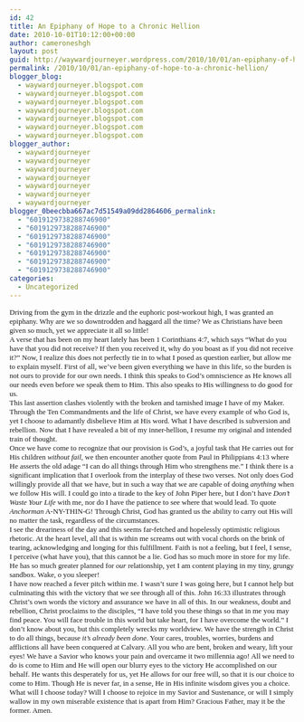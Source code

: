 ```yaml
---
id: 42
title: An Epiphany of Hope to a Chronic Hellion
date: 2010-10-01T10:12:00+00:00
author: cameroneshgh
layout: post
guid: http://waywardjourneyer.wordpress.com/2010/10/01/an-epiphany-of-hope-to-a-chronic-hellion
permalink: /2010/10/01/an-epiphany-of-hope-to-a-chronic-hellion/
blogger_blog:
  - waywardjourneyer.blogspot.com
  - waywardjourneyer.blogspot.com
  - waywardjourneyer.blogspot.com
  - waywardjourneyer.blogspot.com
  - waywardjourneyer.blogspot.com
  - waywardjourneyer.blogspot.com
  - waywardjourneyer.blogspot.com
blogger_author:
  - waywardjourneyer
  - waywardjourneyer
  - waywardjourneyer
  - waywardjourneyer
  - waywardjourneyer
  - waywardjourneyer
  - waywardjourneyer
blogger_0beecbba667ac7d51549a09dd2864606_permalink:
  - "6019129738288746900"
  - "6019129738288746900"
  - "6019129738288746900"
  - "6019129738288746900"
  - "6019129738288746900"
  - "6019129738288746900"
  - "6019129738288746900"
categories:
  - Uncategorized
---
```

<div style="font-family:&quot;">
  <span style="font-size:small;">Driving from the gym in the drizzle and the euphoric post-workout high, I was granted an epiphany. Why are we so downtrodden and haggard all the time? We as Christians have been given so much, yet we appreciate it all so little!</span>
</div>

<div style="font-family:&quot;">
  <span style="font-size:small;">A verse that has been on my heart lately has been 1 Corinthians 4:7, which says &#8220;What do you have that you did not receive? If then you received it, why do you boast as if you did not receive it?&#8221; Now, I realize this does not perfectly tie in to what I posed as question earlier, but allow me to explain myself. First of all, we&#8217;ve been given everything we have in this life, so the burden is not ours to provide for our own needs. I think this speaks to God&#8217;s omniscience as He knows all our needs even before we speak them to Him. This also speaks to His willingness to do good for us.</span>
</div>

<div style="font-family:&quot;">
  <span style="font-size:small;">This last assertion clashes violently with the broken and tarnished image I have of my Maker. Through the Ten Commandments and the life of Christ, we have every example of who God is, yet I choose to adamantly disbelieve Him at His word. What I have described is subversion and rebellion. Now that I have revealed a bit of my inner-hellion, I resume my original and intended train of thought.</span>
</div>

<div style="font-family:&quot;">
  <span style="font-size:small;">Once we have come to recognize that our provision is God&#8217;s, a joyful task that He carries out for His children <i>without fail</i>, we then encounter another quote from Paul in Philippians 4:13 where He asserts the old adage &#8220;I can do all things through Him who strengthens me.&#8221; I think there is a significant implication that I overlook from the interplay of these two verses. Not only does God willingly provide all that we have, but in such a way that we are capable of doing <i>anything</i> when we follow His will. I could go into a tirade to the key of John Piper here, but I don&#8217;t have <i>Don&#8217;t Waste Your Life</i> with me, nor do I have the patience to see where that would lead. To quote <i>Anchorman</i> A-NY-THIN-G! Through Christ, God has granted us the ability to carry out His will no matter the task, regardless of the circumstances.</span>
</div>

<div style="font-family:&quot;">
  <span style="font-size:small;">I see the dreariness of the day and this seems far-fetched and hopelessly optimistic religious rhetoric. At the heart level, all that is within me screams out with vocal chords on the brink of tearing, acknowledging and longing for this fulfillment. Faith is not a feeling, but I feel, I sense, I perceive (what have you), that this cannot be a lie. God has so much more in store for my life. He has so much greater planned for <i>our</i> relationship, yet I am content playing in my tiny, grungy sandbox. Wake, o you sleeper!</span>
</div>

<div style="font-family:&quot;">
  <span style="font-size:small;">I have now reached a fever pitch within me. I wasn&#8217;t sure I was going here, but I cannot help but culminating this with the victory that we see through all of this. John 16:33 illustrates through Christ&#8217;s own words the victory and assurance we have in all of this. In our weakness, doubt and rebellion, Christ proclaims to the disciples, &#8220;I have told you these things so that in me you may find peace. You will face trouble in this world but take heart, for I have overcome the world.&#8221; I don&#8217;t know about you, but this completely wrecks my worldview. We have the strength in Christ to do all things, because <i>it&#8217;s already been done</i>. Your cares, troubles, worries, burdens and afflictions all have been conquered at Calvary. All you who are bent, broken and weary, lift your eyes! We have a Savior who knows your pain and overcame it two millennia ago! All we need to do is come to Him and He will open our blurry eyes to the victory He accomplished on our behalf. He wants this desperately for us, yet He allows for our free will, so that it is our choice to come to Him. Though He is never far, in a sense, He in His infinite wisdom gives you a choice. What will I choose today? Will I choose to rejoice in my Savior and Sustenance, or will I simply wallow in my own miserable existence that is apart from Him? Gracious Father, may it be the former. Amen.</span>
</div>